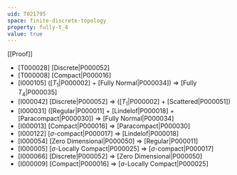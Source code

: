 ```yaml
---
uid: T021795
space: finite-discrete-topology
property: fully-t_4
value: true
---
```

[[Proof]]

* [T000028] [Discrete|P000052]
* [T000008] [Compact|P000016]
* [I000105] ([$T_1$|P000002] + [Fully Normal|P000034]) => [Fully $T_4$|P000035]
* [I000042] [Discrete|P000052] => ([$T_1$|P000002] + [Scattered|P000051])
* [I000031] ([Regular|P000011] + [Lindelof|P000018] + [Paracompact|P000030]) => [Fully Normal|P000034]
* [I000013] [Compact|P000016] => [Paracompact|P000030]
* [I000122] [$\sigma$-compact|P000017] => [Lindelof|P000018]
* [I000054] [Zero Dimensional|P000050] => [Regular|P000011]
* [I000005] [$\sigma$-Locally Compact|P000025] => [$\sigma$-compact|P000017]
* [I000066] [Discrete|P000052] => [Zero Dimensional|P000050]
* [I000009] [Compact|P000016] => [$\sigma$-Locally Compact|P000025]

